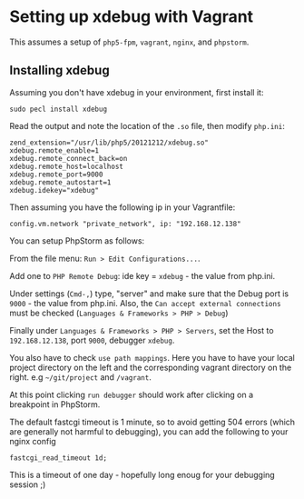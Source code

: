 # Setting up xdebug with Vagrant

This assumes a setup of `php5-fpm`, `vagrant`, `nginx`, and `phpstorm`.

## Installing xdebug

Assuming you don't have xdebug in your environment, first install it:

```
sudo pecl install xdebug
```

Read the output and note the location of the `.so` file, then modify `php.ini`:

```
zend_extension="/usr/lib/php5/20121212/xdebug.so"
xdebug.remote_enable=1
xdebug.remote_connect_back=on
xdebug.remote_host=localhost
xdebug.remote_port=9000
xdebug.remote_autostart=1
xdebug.idekey="xdebug"
```

Then assuming you have the following ip in your Vagrantfile:

```
config.vm.network "private_network", ip: "192.168.12.138"
```

You can setup  PhpStorm as follows:

From the file menu: `Run > Edit Configurations...`.

Add one to `PHP Remote Debug`: ide key = `xdebug` - the value from php.ini.

Under settings (`Cmd-,`) type, "server" and make sure that the Debug port is
`9000` - the value from php.ini. Also, the `Can accept external connections` must
be checked (`Languages & Frameworks > PHP > Debug`)

Finally under `Languages & Frameworks > PHP > Servers`, set the Host to `192.168.12.138`, port `9000`,
debugger `xdebug`.

You also have to check `use path mappings`. Here you have to have your local project directory
on the left and the corresponding vagrant directory on the right. e.g `~/git/project` and `/vagrant`.

At this point clicking `run debugger` should work after clicking on a breakpoint
in PhpStorm.

The default fastcgi timeout is 1 minute, so to avoid getting 504 errors (which
  are generally not harmful to debugging), you can add the
following to your nginx config

```
fastcgi_read_timeout 1d;
```

This is a timeout of one day - hopefully long enoug for your debugging session ;)
